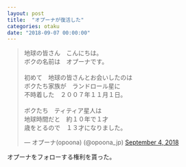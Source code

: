 ```yaml
---
layout: post
title:  "オプーナが復活した"
categories: otaku
date: "2018-09-07 00:00:00"
---
```


<blockquote class="twitter-tweet  tw-align-center" data-partner="tweetdeck"><p lang="ja" dir="ltr">地球の皆さん　こんにちは。<br>ボクの名前は　オプーナです。<br><br>初めて　地球の皆さんとお会いしたのは<br>ボクたち家族が　ランドロール星に<br>不時着した　２００７年１１月１日。<br><br>ボクたち　ティティア星人は<br>地球時間だと　約１０年で１才<br>歳をとるので　１３才になりました。</p>&mdash; オプーナ(opoona) (@opoona_jp) <a href="https://twitter.com/opoona_jp/status/1036882260773953536?ref_src=twsrc%5Etfw">September 4, 2018</a></blockquote>
<script async src="https://platform.twitter.com/widgets.js" charset="utf-8"></script>

オプーナをフォローする権利を貰った。
